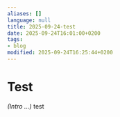 ```yaml
---
aliases: []
language: null
title: 2025-09-24-test
date: 2025-09-24T16:01:00+0200
tags:
- blog
modified: 2025-09-24T16:25:44+0200
---
```


# Test

*(Intro …)* test
